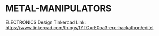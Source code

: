 # METAL-MANIPULATORS

ELECTRONICS Design
Tinkercad Link: https://www.tinkercad.com/things/fYTOxrE0oa3-erc-hackathon/editel
